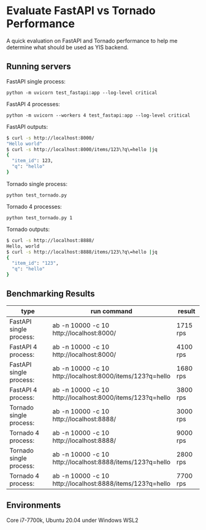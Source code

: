 # Evaluate FastAPI vs Tornado Performance

A quick evaluation on FastAPI and Tornado performance to help me determine what should be used as YIS backend.

## Running servers

FastAPI single process:

    python -m uvicorn test_fastapi:app --log-level critical

FastAPI 4 processes:

    python -m uvicorn --workers 4 test_fastapi:app --log-level critical

FastAPI outputs:
```bash
$ curl -s http://localhost:8000/
"Hello world"
$ curl -s http://localhost:8000/items/123\?q\=hello |jq
{
  "item_id": 123,
  "q": "hello"
}
```

Tornado single process:

    python test_tornado.py

Tornado 4 processes:

    python test_tornado.py 1

Tornado outputs:
```bash
$ curl -s http://localhost:8888/
Hello, world
$ curl -s http://localhost:8888/items/123\?q\=hello |jq
{
  "item_id": "123",
  "q": "hello"
}
```

## Benchmarking Results

| type                    | run command                                               | result   |
| ----------------------- | --------------------------------------------------------- | -------- |
| FastAPI single process: | ab -n 10000 -c 10 http://localhost:8000/                  | 1715 rps |
| FastAPI 4 process:      | ab -n 10000 -c 10 http://localhost:8000/                  | 4100 rps |
| FastAPI single process: | ab -n 10000 -c 10 http://localhost:8000/items/123?q=hello | 1680 rps |
| FastAPI 4 process:      | ab -n 10000 -c 10 http://localhost:8000/items/123?q=hello | 3800 rps |
| Tornado single process: | ab -n 10000 -c 10 http://localhost:8888/                  | 3000 rps |
| Tornado 4 process:      | ab -n 10000 -c 10 http://localhost:8888/                  | 9000 rps |
| Tornado single process: | ab -n 10000 -c 10 http://localhost:8888/items/123?q=hello | 2800 rps |
| Tornado 4 process:      | ab -n 10000 -c 10 http://localhost:8888/items/123?q=hello | 7700 rps |

## Environments

Core i7-7700k, Ubuntu 20.04 under Windows WSL2

